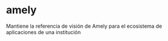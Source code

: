 # amely
Mantiene la referencia de visión de Amely para el ecosistema de aplicaciones de una institución
